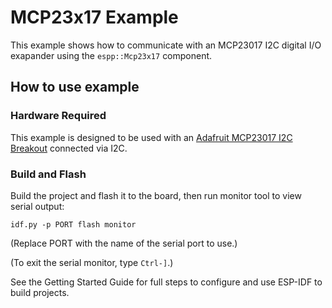 # MCP23x17 Example

This example shows how to communicate with an MCP23017 I2C digital I/O exapander
using the `espp::Mcp23x17` component.

## How to use example

### Hardware Required

This example is designed to be used with an [Adafruit MCP23017 I2C
Breakout](https://www.adafruit.com/product/5346) connected via I2C.

### Build and Flash

Build the project and flash it to the board, then run monitor tool to view serial output:

```
idf.py -p PORT flash monitor
```

(Replace PORT with the name of the serial port to use.)

(To exit the serial monitor, type ``Ctrl-]``.)

See the Getting Started Guide for full steps to configure and use ESP-IDF to build projects.

